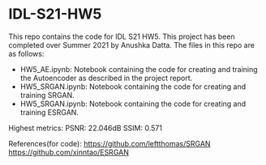 # IDL-S21-HW5

This repo contains the code for IDL S21 HW5. This project has been completed over Summer 2021 by Anushka Datta. The files in this repo are as follows:
- HW5_AE.ipynb: Notebook containing the code for creating and training the Autoencoder as described in the project report.
- HW5_SRGAN.ipynb: Notebook containing the code for creating and training SRGAN.
- HW5_SRGAN.ipynb: Notebook containing the code for creating and training ESRGAN.

Highest metrics:
PSNR: 22.046dB
SSIM: 0.571

References(for code):
https://github.com/leftthomas/SRGAN
https://github.com/xinntao/ESRGAN
